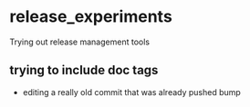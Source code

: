 # release_experiments
Trying out release management tools

## trying to include doc tags
- editing a really old commit that was already pushed
bump
